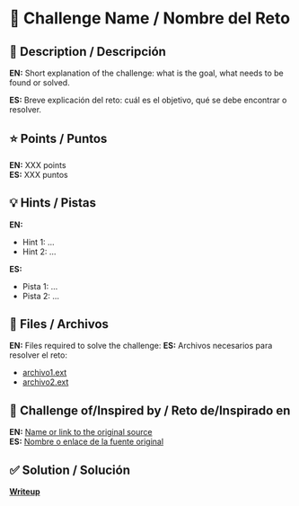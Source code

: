 # 🏁 Challenge Name / Nombre del Reto

## 📝 Description / Descripción
**EN:** Short explanation of the challenge: what is the goal, what needs to be found or solved.

**ES:** Breve explicación del reto: cuál es el objetivo, qué se debe encontrar o resolver.  


## ⭐ Points / Puntos 
**EN:** XXX points  
**ES:** XXX puntos  


## 💡 Hints / Pistas
**EN:**  
- Hint 1: …  
- Hint 2: …  

**ES:**  
- Pista 1: …  
- Pista 2: …  


## 📂 Files / Archivos
**EN:** Files required to solve the challenge:
**ES:** Archivos necesarios para resolver el reto:  

- [archivo1.ext](./archivo1.ext)  
- [archivo2.ext](./archivo2.ext)  


## 🧩 Challenge of/Inspired by / Reto de/Inspirado en  
**EN:** [Name or link to the original source](URL)  
**ES:** [Nombre o enlace de la fuente original](URL)  


## ✅ Solution / Solución
**[Writeup](./writeup/README.md)**